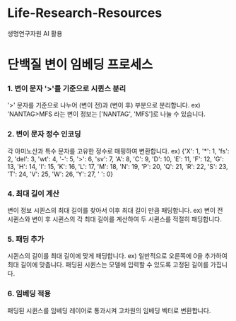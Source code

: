 # Life-Research-Resources
생명연구자원 AI 활용

# 단백질 변이 임베딩 프로세스

### 1. 변이 문자 '>'를 기준으로 시퀸스 분리

   '>' 문자를 기준으로 나누어 (변이 전)과 (변이 후) 부분으로 분리합니다.
   ex) 'NANTAG>MFS 라는 변이 정보는 ['NANTAG', 'MFS']로 나눌 수 있습니다.

### 2. 변이 문자 정수 인코딩

   각 아미노산과 특수 문자를 고유한 정수로 매핑하여 변환합니다.
   ex) {'X': 1,
 '*': 1,
 'fs': 2,
 'del': 3,
 'wt': 4,
 '-': 5,
 '>': 6,
 'sv': 7,
 'A': 8,
 'C': 9,
 'D': 10,
 'E': 11,
 'F': 12,
 'G': 13,
 'H': 14,
 'I': 15,
 'K': 16,
 'L': 17,
 'M': 18,
 'N': 19,
 'P': 20,
 'Q': 21,
 'R': 22,
 'S': 23,
 'T': 24,
 'V': 25,
 'W': 26,
 'Y': 27,
 ' ': 0}

### 4. 최대 길이 계산

   변이 정보 시퀸스의 최대 길이를 찾아서 이후 최대 길이 만큼 패딩합니다.
   ex) 변이 전 시퀸스와 변이 후 시퀸스의 각 최대 길이를 계산하여 두 시퀸스를 적절히 패딩합니다.

### 5. 패딩 추가

   시퀸스의 길이를 최대 길이에 맞게 패딩합니다.
   ex) 일반적으로 오른쪽에 0을 추가하여 최대 길이에 맞춥니다. 패딩된 시퀸스는 모델에 입력할 수 있도록 고정된 길이를 가집니다.

### 6. 임베딩 적용

  패딩된 시퀸스를 임베딩 레이어로 통과시켜 고차원의 임베딩 벡터로 변환합니다.
